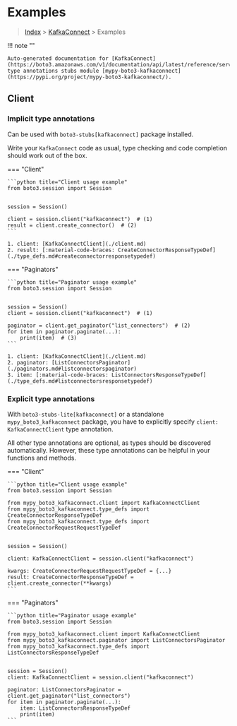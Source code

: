 # Examples

> [Index](../README.md) > [KafkaConnect](./README.md) > Examples

!!! note ""

    Auto-generated documentation for [KafkaConnect](https://boto3.amazonaws.com/v1/documentation/api/latest/reference/services/kafkaconnect.html#KafkaConnect)
    type annotations stubs module [mypy-boto3-kafkaconnect](https://pypi.org/project/mypy-boto3-kafkaconnect/).

## Client

### Implicit type annotations

Can be used with `boto3-stubs[kafkaconnect]` package installed.

Write your `KafkaConnect` code as usual,
type checking and code completion should work out of the box.


=== "Client"

    ```python title="Client usage example"
    from boto3.session import Session


    session = Session()

    client = session.client("kafkaconnect")  # (1)
    result = client.create_connector()  # (2)
    ```

    1. client: [KafkaConnectClient](./client.md)
    2. result: [:material-code-braces: CreateConnectorResponseTypeDef](./type_defs.md#createconnectorresponsetypedef) 



=== "Paginators"

    ```python title="Paginator usage example"
    from boto3.session import Session


    session = Session()
    client = session.client("kafkaconnect")  # (1)

    paginator = client.get_paginator("list_connectors")  # (2)
    for item in paginator.paginate(...):
        print(item)  # (3)
    ```

    1. client: [KafkaConnectClient](./client.md)
    2. paginator: [ListConnectorsPaginator](./paginators.md#listconnectorspaginator)
    3. item: [:material-code-braces: ListConnectorsResponseTypeDef](./type_defs.md#listconnectorsresponsetypedef) 




### Explicit type annotations

With `boto3-stubs-lite[kafkaconnect]`
or a standalone `mypy_boto3_kafkaconnect` package, you have to explicitly specify `client: KafkaConnectClient` type annotation.

All other type annotations are optional, as types should be discovered automatically.
However, these type annotations can be helpful in your functions and methods.


=== "Client"

    ```python title="Client usage example"
    from boto3.session import Session

    from mypy_boto3_kafkaconnect.client import KafkaConnectClient
    from mypy_boto3_kafkaconnect.type_defs import CreateConnectorResponseTypeDef
    from mypy_boto3_kafkaconnect.type_defs import CreateConnectorRequestRequestTypeDef


    session = Session()

    client: KafkaConnectClient = session.client("kafkaconnect")

    kwargs: CreateConnectorRequestRequestTypeDef = {...}
    result: CreateConnectorResponseTypeDef = client.create_connector(**kwargs)
    ```



=== "Paginators"

    ```python title="Paginator usage example"
    from boto3.session import Session

    from mypy_boto3_kafkaconnect.client import KafkaConnectClient
    from mypy_boto3_kafkaconnect.paginator import ListConnectorsPaginator
    from mypy_boto3_kafkaconnect.type_defs import ListConnectorsResponseTypeDef


    session = Session()
    client: KafkaConnectClient = session.client("kafkaconnect")

    paginator: ListConnectorsPaginator = client.get_paginator("list_connectors")
    for item in paginator.paginate(...):
        item: ListConnectorsResponseTypeDef
        print(item)
    ```




